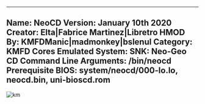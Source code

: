 -----------------------
Name: NeoCD
Version: January 10th 2020
Creator: Elta|Fabrice Martinez|Libretro
HMOD By: KMFDManic|madmonkey|bslenul
Category: KMFD Cores
Emulated System: SNK: Neo-Geo CD
Command Line Arguments: /bin/neocd 
Prerequisite BIOS: system/neocd/000-lo.lo, neocd.bin, uni-bioscd.rom
-----------------------
![km](https://i.imgur.com/mXEIfrH.png)
